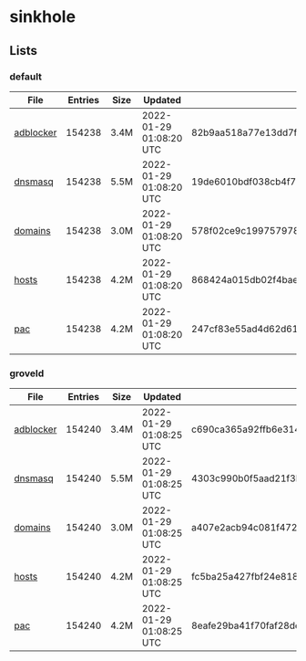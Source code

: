 # sinkhole

## Lists

### default

|File|Entries|Size|Updated|Hash|
|-|-|-|-|-|
|[adblocker](https://raw.githubusercontent.com/groveld/sinkhole/lists/default/adblocker.txt)|154238|3.4M|2022-01-29 01:08:20 UTC|82b9aa518a77e13dd7fd36c32d72504e801a2153aa673eed49af14701e66810a|
|[dnsmasq](https://raw.githubusercontent.com/groveld/sinkhole/lists/default/dnsmasq.txt)|154238|5.5M|2022-01-29 01:08:20 UTC|19de6010bdf038cb4f711b60d66171ce6ba328c0a406460ff9e92b6b9ffb37f8|
|[domains](https://raw.githubusercontent.com/groveld/sinkhole/lists/default/domains.txt)|154238|3.0M|2022-01-29 01:08:20 UTC|578f02ce9c199757978913ab1d8d970116302aba58e628a1a9a785fb738d6e49|
|[hosts](https://raw.githubusercontent.com/groveld/sinkhole/lists/default/hosts.txt)|154238|4.2M|2022-01-29 01:08:20 UTC|868424a015db02f4bae6f7815165313b83c11adfca4a5f31d478075d7309ee00|
|[pac](https://raw.githubusercontent.com/groveld/sinkhole/lists/default/pac.txt)|154238|4.2M|2022-01-29 01:08:20 UTC|247cf83e55ad4d62d61308677046c24d559c89005f05d32b84bfea7f8f7501a4|

### groveld

|File|Entries|Size|Updated|Hash|
|-|-|-|-|-|
|[adblocker](https://raw.githubusercontent.com/groveld/sinkhole/lists/groveld/adblocker.txt)|154240|3.4M|2022-01-29 01:08:25 UTC|c690ca365a92ffb6e3143ce33f891cef48b17d528e7bd7b51c9d948497f0ec2e|
|[dnsmasq](https://raw.githubusercontent.com/groveld/sinkhole/lists/groveld/dnsmasq.txt)|154240|5.5M|2022-01-29 01:08:25 UTC|4303c990b0f5aad21f3bae2c4a8297bb5df56a399541691884d9b8bb0d56a633|
|[domains](https://raw.githubusercontent.com/groveld/sinkhole/lists/groveld/domains.txt)|154240|3.0M|2022-01-29 01:08:25 UTC|a407e2acb94c081f4723cc44af7f1873f12a5820241e298d32fc2b6dd3563564|
|[hosts](https://raw.githubusercontent.com/groveld/sinkhole/lists/groveld/hosts.txt)|154240|4.2M|2022-01-29 01:08:25 UTC|fc5ba25a427fbf24e8187c1cf937c732c8717c18bcd4db01abf6f391952b47a7|
|[pac](https://raw.githubusercontent.com/groveld/sinkhole/lists/groveld/pac.txt)|154240|4.2M|2022-01-29 01:08:25 UTC|8eafe29ba41f70faf28ded34c7d77a6a2c6d399db86eb59ed0af96963ee39842|
